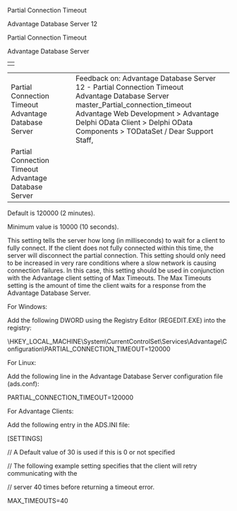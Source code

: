 Partial Connection Timeout




Advantage Database Server 12  

Partial Connection Timeout

Advantage Database Server

|  |
| --- |
|  |

|  |  |  |  |  |
| --- | --- | --- | --- | --- |
| Partial Connection Timeout  Advantage Database Server |  |  | Feedback on: Advantage Database Server 12 - Partial Connection Timeout Advantage Database Server master\_Partial\_connection\_timeout Advantage Web Development > Advantage Delphi OData Client > Delphi OData Components > TODataSet / Dear Support Staff, |  |
| Partial Connection Timeout  Advantage Database Server |  |  |  |  |

Default is 120000 (2 minutes).

Minimum value is 10000 (10 seconds).

This setting tells the server how long (in milliseconds) to wait for a client to fully connect. If the client does not fully connected within this time, the server will disconnect the partial connection. This setting should only need to be increased in very rare conditions where a slow network is causing connection failures. In this case, this setting should be used in conjunction with the Advantage client setting of Max Timeouts. The Max Timeouts setting is the amount of time the client waits for a response from the Advantage Database Server.

For Windows:

Add the following DWORD using the Registry Editor (REGEDIT.EXE) into the registry:

\\HKEY\_LOCAL\_MACHINE\System\CurrentControlSet\Services\Advantage\Configuration\PARTIAL\_CONNECTION\_TIMEOUT=120000

For Linux:

Add the following line in the Advantage Database Server configuration file (ads.conf):

PARTIAL\_CONNECTION\_TIMEOUT=120000

For Advantage Clients:

Add the following entry in the ADS.INI file:

[SETTINGS]

// A Default value of 30 is used if this is 0 or not specified

// The following example setting specifies that the client will retry communicating with the

// server 40 times before returning a timeout error.

MAX\_TIMEOUTS=40